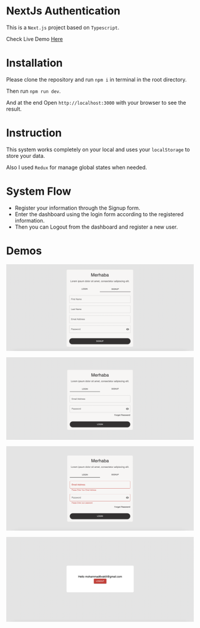 # NextJs Authentication

This is a `Next.js` project based on `Typescript`.

Check Live Demo [Here](https://631091d4b518565d01a53a95--comfy-meringue-12258d.netlify.app/)

# Installation

Please clone the repository and run `npm i` in terminal in the root directory.

Then run `npm run dev`.

And at the end Open `http://localhost:3000` with your browser to see the result.

# Instruction
This system works completely on your local and uses your `localStorage` to store your data.

Also I used `Redux` for manage global states when needed.

# System Flow

- Register your information through the Signup form.
- Enter the dashboard using the login form according to the registered information.
- Then you can Logout from the dashboard and register a new user.

# Demos

![Signup Demo](https://github.com/mohammad6vakili/Next_Auth/blob/main/demos/signup.png)

![Login Demo](https://github.com/mohammad6vakili/Next_Auth/blob/main/demos/login.png)

![Form Validations Demo](https://github.com/mohammad6vakili/Next_Auth/blob/main/demos/validations.png)

![Dashboard Demo](https://github.com/mohammad6vakili/Next_Auth/blob/main/demos/dashboard.png)
